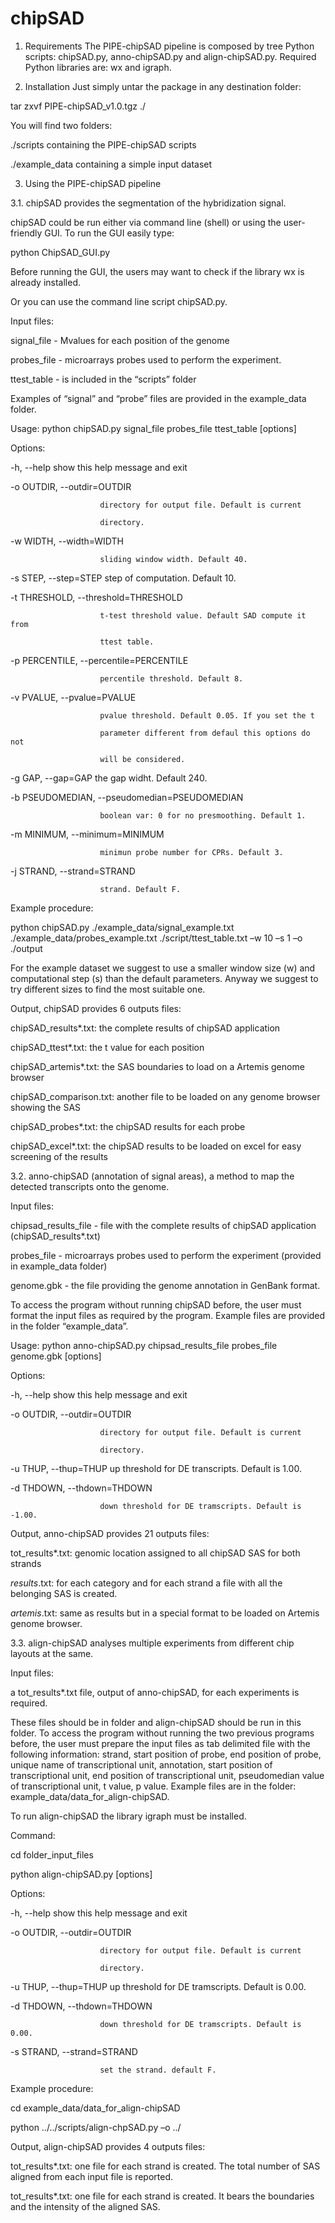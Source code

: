 # chipSAD


1.	Requirements
The PIPE-chipSAD pipeline is composed by tree Python scripts: chipSAD.py, anno-chipSAD.py and align-chipSAD.py.  Required Python libraries are: wx and igraph.

2.  Installation
Just simply untar the package in any destination folder:


tar zxvf PIPE-chipSAD_v1.0.tgz ./


You will find two folders:


./scripts	containing the PIPE-chipSAD scripts

./example_data  containing a simple input dataset



3. Using the PIPE-chipSAD pipeline

3.1.	chipSAD provides the segmentation of the hybridization signal.


chipSAD could be run either via command line (shell) or using the user-friendly GUI. To run the GUI easily type:


python ChipSAD_GUI.py


Before running the GUI, the users may want to check if the library wx is already installed.


Or you can use the command line script chipSAD.py.


Input files: 


signal_file - Mvalues for each position of the genome

probes_file - microarrays probes used to perform the experiment.

ttest_table - is included in the “scripts” folder


Examples of “signal” and “probe” files are provided in the example_data folder. 


Usage: python chipSAD.py signal_file probes_file ttest_table [options]


Options:


  -h, --help            show this help message and exit
  
  -o OUTDIR, --outdir=OUTDIR
  
                        directory for output file. Default is current
                        
                        directory.
                        
  -w WIDTH, --width=WIDTH
  
                        sliding window width. Default 40.
                        
  -s STEP, --step=STEP  step of computation. Default 10.
  
  -t THRESHOLD, --threshold=THRESHOLD
  
                        t-test threshold value. Default SAD compute it from
                        
                        ttest table.
                        
  -p PERCENTILE, --percentile=PERCENTILE
  
                        percentile threshold. Default 8.
                        
  -v PVALUE, --pvalue=PVALUE
  
                        pvalue threshold. Default 0.05. If you set the t
                        
                        parameter different from defaul this options do not
                        
                        will be considered.
                        
  -g GAP, --gap=GAP     the gap widht. Default 240.
  
  -b PSEUDOMEDIAN, --pseudomedian=PSEUDOMEDIAN
  
                        boolean var: 0 for no presmoothing. Default 1.
                        
  -m MINIMUM, --minimum=MINIMUM
  
                        minimun probe number for CPRs. Default 3.
                        
  -j STRAND, --strand=STRAND
  
                        strand. Default F.
                        



Example procedure:


python chipSAD.py ./example_data/signal_example.txt ./example_data/probes_example.txt ./script/ttest_table.txt –w 10 –s 1 –o ./output


For the example dataset we suggest to use a smaller window size (w) and computational step (s) than the default parameters. Anyway we suggest to try different sizes to find the most suitable one.


Output, chipSAD provides 6 outputs files:


chipSAD_results*.txt: the complete results of chipSAD application

chipSAD_ttest*.txt: the t value for each position

chipSAD_artemis*.txt: the SAS boundaries to load on a Artemis genome browser

chipSAD_comparison.txt: another file to be loaded on any genome browser showing the SAS

chipSAD_probes*.txt: the chipSAD results for each probe

chipSAD_excel*.txt: the chipSAD results to be loaded on excel for easy screening of the results





3.2.	anno-chipSAD (annotation of signal areas), a method to map the detected transcripts onto the genome.



Input files: 


chipsad_results_file - file with the complete results of chipSAD application (chipSAD_results*.txt)

probes_file - microarrays probes used to perform the experiment (provided in example_data folder)

 genome.gbk - the file providing the genome annotation in GenBank format.  
 

To access the program without running chipSAD before, the user must format the input files as required by the program. Example files are provided in the folder “example_data”. 


Usage: python anno-chipSAD.py chipsad_results_file probes_file genome.gbk [options]



Options:


  -h, --help            show this help message and exit
  
  -o OUTDIR, --outdir=OUTDIR
  
                        directory for output file. Default is current
                        
                        directory.
                        
  -u THUP, --thup=THUP  up threshold for DE transcripts. Default is 1.00.
  
  -d THDOWN, --thdown=THDOWN
  
                        down threshold for DE tramscripts. Default is -1.00.
                        
                        


Output, anno-chipSAD provides 21 outputs files:


tot_results*.txt: genomic location assigned to all chipSAD SAS for both strands

*_results_*.txt: for each category and for each strand a file with all the belonging SAS is created.

*_artemis_*.txt: same as results but in a special format to be loaded on Artemis genome browser.






3.3.	align-chipSAD analyses multiple experiments from different chip layouts at the same.



Input files: 


a  tot_results*.txt file, output of anno-chipSAD, for each experiments is required. 


These files should be in folder and align-chipSAD should be run in this folder.  To access the program without running the two previous programs before, the user must prepare the input files as tab delimited file with the following information: strand, start position of probe, end position of probe, unique name of transcriptional unit, annotation, start position of transcriptional unit, end position of transcriptional unit, pseudomedian value of transcriptional unit, t value, p value.  Example files are in the folder: example_data/data_for_align-chipSAD.



To run align-chipSAD the library igraph must be installed.


Command: 


cd folder_input_files

python align-chipSAD.py [options]



Options:


  -h, --help            show this help message and exit
  
  -o OUTDIR, --outdir=OUTDIR
  
                        directory for output file. Default is current
                        
                        directory.
                        
  -u THUP, --thup=THUP  up threshold for DE tramscripts. Default is 0.00.
  
  -d THDOWN, --thdown=THDOWN
  
                        down threshold for DE tramscripts. Default is 0.00.
                        
  -s STRAND, --strand=STRAND
  
                        set the strand. default F.
                        
                        


Example procedure:


cd example_data/data_for_align-chipSAD

python ../../scripts/align-chpSAD.py –o ../



Output, align-chipSAD provides 4 outputs files:


tot_results*.txt: one file for each strand is created. The total number of SAS aligned from each input file is reported.

tot_results*.txt: one file for each strand is created. It bears the boundaries and the intensity of the aligned SAS.


